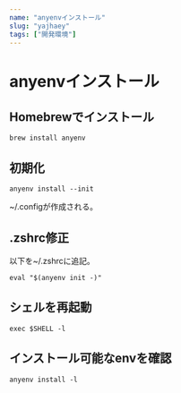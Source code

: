 ```yaml
---
name: "anyenvインストール"
slug: "yajhaey"
tags: ["開発環境"]
---
```


# anyenvインストール

## Homebrewでインストール

```
brew install anyenv
```

## 初期化

```
anyenv install --init
```

~/.configが作成される。

## .zshrc修正

以下を~/.zshrcに追記。

```
eval "$(anyenv init -)"
```

## シェルを再起動

```
exec $SHELL -l
```

## インストール可能なenvを確認

```
anyenv install -l
```



